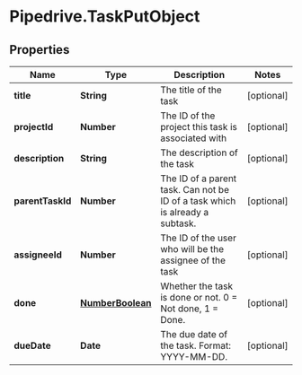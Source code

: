 # Pipedrive.TaskPutObject

## Properties

Name | Type | Description | Notes
------------ | ------------- | ------------- | -------------
**title** | **String** | The title of the task | [optional] 
**projectId** | **Number** | The ID of the project this task is associated with | [optional] 
**description** | **String** | The description of the task | [optional] 
**parentTaskId** | **Number** | The ID of a parent task. Can not be ID of a task which is already a subtask. | [optional] 
**assigneeId** | **Number** | The ID of the user who will be the assignee of the task | [optional] 
**done** | [**NumberBoolean**](NumberBoolean.md) | Whether the task is done or not. 0 &#x3D; Not done, 1 &#x3D; Done. | [optional] 
**dueDate** | **Date** | The due date of the task. Format: YYYY-MM-DD. | [optional] 


